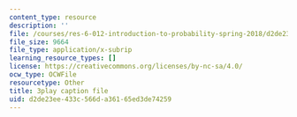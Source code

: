 ```yaml
---
content_type: resource
description: ''
file: /courses/res-6-012-introduction-to-probability-spring-2018/d2de23ee433c566da36165ed3de74259_wOmfOJyxZ6M.vtt
file_size: 9664
file_type: application/x-subrip
learning_resource_types: []
license: https://creativecommons.org/licenses/by-nc-sa/4.0/
ocw_type: OCWFile
resourcetype: Other
title: 3play caption file
uid: d2de23ee-433c-566d-a361-65ed3de74259
---
```

